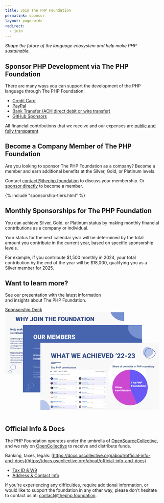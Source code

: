 ```yaml
---
title: Join The PHP Foundation
permalink: sponsor
layout: page-wide
redirect:
  - join
---
```


_Shape the future of the language ecosystem and help make PHP sustainable._

## Sponsor PHP Development via The PHP Foundation

There are many ways you can support the development of the PHP language through&nbsp;The&nbsp;PHP&nbsp;Foundation:

* [Credit Card](https://opencollective.com/phpfoundation/contribute)
* [PayPal](https://opencollective.com/phpfoundation/contribute)
* [Bank Transfer (ACH direct debit or wire transfer)](https://opencollective.com/phpfoundation/contribute)
* [GitHub Sponsors](https://github.com/sponsors/ThePHPF)

All financial contributions that we receive and our expenses are [public and fully transparent](https://opencollective.com/phpfoundation#category-BUDGET).

## Become a Company Member of The PHP Foundation

Are you looking to sponsor The PHP Foundation as a company? Become a member and earn additional benefits at the Silver, Gold, or Platinum levels.

Contact [contact@thephp.foundation](mailto:contact@thephp.foundation) to discuss your membership.
Or [sponsor directly](https://opencollective.com/phpfoundation) to become a member.

{% include "sponsorship-tiers.html" %}

## Monthly Sponsorships for The PHP Foundation

You can achieve Silver, Gold, or Platinum status by making monthly financial contributions as a company or individual.

Your status for the next calendar year will be determined by the total amount you contribute in the current year, based on specific sponsorship levels.

For example, if you contribute $1,500 monthly in 2024, your total contribution by the end of the year will be $18,000, qualifying you as a Silver member for 2025.

<div class="flex mt-12 mb-12 border-b border-t pt-4">
  <div class="flex-initial w-1/2 pr-2">
<h2 id="membership-deck">Want to learn more?</h2>

See our presentation with the latest information <br>
and insights about The PHP Foundation.

<div class="mt-6">
<a href="https://docs.google.com/presentation/d/1MT7wqcu31DZ7IHheCxWg_Bm01usP0Sh1hBwlqHuqiUE/export/pdf" class="button-link">Sponsorship Deck</a>
</div>
</div>
  <div class="flex-initial w-1/2 ...">
    <img src="/assets/images/slides_img_join.png" alt="">
  </div>
</div>

## Official Info & Docs

The PHP Foundation operates under the umbrella of [OpenSourceCollective](https://www.oscollective.org/), and we rely on [OpenCollective](https://opencollective.com/phpfoundation) to receive and distribute funds.

Banking, taxes, legals:
[https://docs.oscollective.org/about/official-info-and-docs](https://docs.oscollective.org/about/official-info-and-docs)

* [Tax ID & W9](https://docs.oscollective.org/about/official-info-and-docs#tax-id-and-w9)
* [Address & Contact Info](https://docs.oscollective.org/about/official-info-and-docs#address-and-contact-info)

If you're experiencing any difficulties, require additional information, or would like to support the foundation in any other way, please don't hesitate to contact us at: [contact@thephp.foundation](mailto:contact@thephp.foundation).

